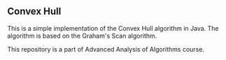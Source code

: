 ## Convex Hull

This is a simple implementation of the Convex Hull algorithm in Java. The algorithm is based on the Graham's Scan algorithm.

This repository is a part of Advanced Analysis of Algorithms course.